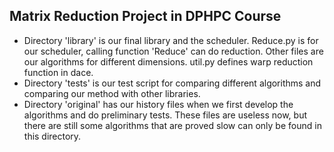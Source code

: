 ## Matrix Reduction Project in DPHPC Course
- Directory 'library' is our final library and the scheduler. Reduce.py is for our scheduler, calling function 'Reduce' can do reduction. Other files are our algorithms for different dimensions. util.py defines warp reduction function in dace.  
- Directory 'tests' is our test script for comparing different algorithms and comparing our method with other libraries.  
- Directory 'original' has our history files when we first develop the algorithms and do preliminary tests. These files are useless now, but there are still some algorithms that are proved slow can only be found in this directory.
